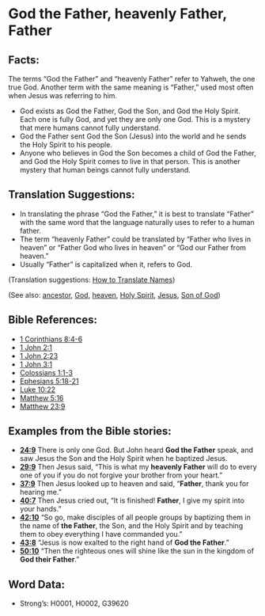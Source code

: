 # God the Father, heavenly Father, Father

## Facts:

The terms “God the Father” and “heavenly Father” refer to Yahweh, the one true God. Another term with the same meaning is “Father,” used most often when Jesus was referring to him.

* God exists as God the Father, God the Son, and God the Holy Spirit. Each one is fully God, and yet they are only one God. This is a mystery that mere humans cannot fully understand.
* God the Father sent God the Son (Jesus) into the world and he sends the Holy Spirit to his people.
* Anyone who believes in God the Son becomes a child of God the Father, and God the Holy Spirit comes to live in that person. This is another mystery that human beings cannot fully understand.

## Translation Suggestions:

* In translating the phrase “God the Father,” it is best to translate “Father” with the same word that the language naturally uses to refer to a human father.
* The term “heavenly Father” could be translated by “Father who lives in heaven” or “Father God who lives in heaven” or “God our Father from heaven.”
* Usually “Father” is capitalized when it, refers to God.

(Translation suggestions: [How to Translate Names](rc://en/ta/man/translate/translate-names))

(See also: [ancestor](../other/father.md), [God](../kt/god.md), [heaven](../kt/heaven.md), [Holy Spirit](../kt/holyspirit.md), [Jesus](../kt/jesus.md), [Son of God](../kt/sonofgod.md))

## Bible References:

* [1 Corinthians 8:4-6](rc://en/tn/help/1co/08/04)
* [1 John 2:1](rc://en/tn/help/1jn/02/01)
* [1 John 2:23](rc://en/tn/help/1jn/02/23)
* [1 John 3:1](rc://en/tn/help/1jn/03/01)
* [Colossians 1:1-3](rc://en/tn/help/col/01/01)
* [Ephesians 5:18-21](rc://en/tn/help/eph/05/18)
* [Luke 10:22](rc://en/tn/help/luk/10/22)
* [Matthew 5:16](rc://en/tn/help/mat/05/16)
* [Matthew 23:9](rc://en/tn/help/mat/23/09)

## Examples from the Bible stories:

* __[24:9](rc://en/tn/help/obs/24/09)__ There is only one God. But John heard __God the Father__ speak, and saw Jesus the Son and the Holy Spirit when he baptized Jesus.
* __[29:9](rc://en/tn/help/obs/29/09)__ Then Jesus said, “This is what my __heavenly Father__ will do to every one of you if you do not forgive your brother from your heart.”
* __[37:9](rc://en/tn/help/obs/37/09)__ Then Jesus looked up to heaven and said, “__Father__, thank you for hearing me.”
* __[40:7](rc://en/tn/help/obs/40/07)__ Then Jesus cried out, “It is finished! __Father__, I give my spirit into your hands.”
* __[42:10](rc://en/tn/help/obs/42/10)__ “So go, make disciples of all people groups by baptizing them in the name of __the Father__, the Son, and the Holy Spirit and by teaching them to obey everything I have commanded you.”
* __[43:8](rc://en/tn/help/obs/43/08)__ “Jesus is now exalted to the right hand of __God the Father__.”
* __[50:10](rc://en/tn/help/obs/50/10)__ “Then the righteous ones will shine like the sun in the kingdom of __God their Father__.”

## Word Data:

* Strong’s: H0001, H0002, G39620
